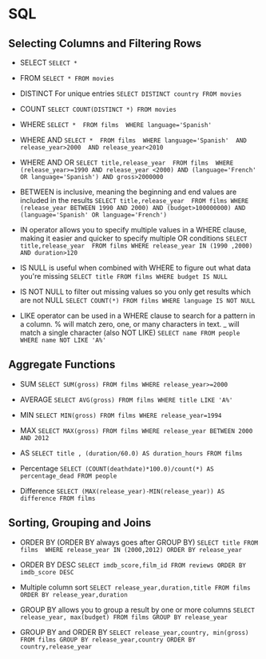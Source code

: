 # SQL

## Selecting Columns and Filtering Rows

- SELECT
``SELECT *``

- FROM
``SELECT * FROM movies``

- DISTINCT For unique entries
``SELECT DISTINCT country FROM movies``

- COUNT 
``SELECT COUNT(DISTINCT *) FROM movies``

- WHERE
``
SELECT * 
FROM films 
WHERE language='Spanish' 
``

- WHERE AND
``
SELECT * 
FROM films 
WHERE language='Spanish' 
AND release_year>2000 
AND release_year<2010
``

- WHERE AND OR 
``
SELECT title,release_year 
FROM films 
WHERE (release_year>=1990 AND release_year <2000)
AND (language='French' OR language='Spanish')
AND gross>2000000
``

- BETWEEN is inclusive, meaning the beginning and end values are included in the results
``
SELECT title,release_year 
FROM films
WHERE (release_year BETWEEN 1990 AND 2000)
AND (budget>100000000)
AND (language='Spanish' OR language='French')
``

- IN operator allows you to specify multiple values in a WHERE clause, making it easier and quicker to specify multiple OR conditions
``
SELECT title,release_year 
FROM films
WHERE release_year IN (1990 ,2000)
AND duration>120
``

- IS NULL is useful when combined with WHERE to figure out what data you're missing
``
SELECT title
FROM films
WHERE budget IS NULL
``

- IS NOT NULL to filter out missing values so you only get results which are not NULL
``
SELECT COUNT(*)
FROM films
WHERE language IS NOT NULL
``

- LIKE operator can be used in a WHERE clause to search for a pattern in a column. %  will match zero, one, or many characters in text. _ will match a single character (also NOT LIKE)
``
SELECT name
FROM people
WHERE name NOT LIKE 'A%'
``

## Aggregate Functions

- SUM
``
SELECT SUM(gross)
FROM films
WHERE release_year>=2000
``

- AVERAGE
``
SELECT AVG(gross)
FROM films
WHERE title LIKE 'A%'
``

- MIN
``
SELECT MIN(gross)
FROM films
WHERE release_year=1994
``

- MAX
``
SELECT MAX(gross)
FROM films
WHERE release_year BETWEEN 2000 AND 2012
``

- AS
``
SELECT title , (duration/60.0) AS duration_hours
FROM films
``

- Percentage
``
SELECT (COUNT(deathdate)*100.0)/count(*) AS percentage_dead
FROM people
``

- Difference
``SELECT (MAX(release_year)-MIN(release_year)) AS difference
FROM films
``

## Sorting, Grouping and Joins

- ORDER BY (ORDER BY always goes after GROUP BY)
``
SELECT title
FROM films 
WHERE release_year IN (2000,2012)
ORDER BY release_year
``

- ORDER BY DESC
``
SELECT imdb_score,film_id
FROM reviews
ORDER BY imdb_score DESC
``

- Multiple column sort
``
SELECT release_year,duration,title
FROM films
ORDER BY release_year,duration
``

- GROUP BY allows you to group a result by one or more columns
``
SELECT release_year, max(budget)
FROM films
GROUP BY release_year
``

- GROUP BY and ORDER BY
``
SELECT release_year,country, min(gross)
FROM films
GROUP BY release_year,country
ORDER BY country,release_year
``
